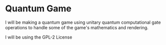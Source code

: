 # Quantum Game

I will be making a quantum game using unitary quantum computational gate operations to handle some of the game's mathematics and rendering.

I will be using the GPL-2 License

